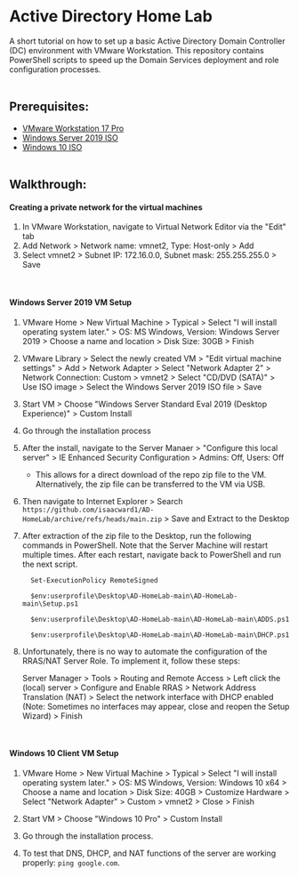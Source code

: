 <h1>Active Directory Home Lab</h1>
A short tutorial on how to set up a basic Active Directory Domain Controller (DC) environment with VMware Workstation. This repository contains PowerShell scripts to speed up the Domain Services deployment and role configuration processes.
<br><br>


<h2>Prerequisites:</h2>

- [VMware Workstation 17 Pro](https://support.broadcom.com/group/ecx/productdownloads?subfamily=VMware%20Workstation%20Pro)
- [Windows Server 2019 ISO](https://www.microsoft.com/en-us/evalcenter/download-windows-server-2019)
- [Windows 10 ISO](https://www.microsoft.com/en-us/software-download/windows10ISO)
<br><br>

<h2>Walkthrough:</h2>

<h4>Creating a private network for the virtual machines </h4>  

1. In VMware Workstation, navigate to Virtual Network Editor via the "Edit" tab
2. Add Network  >  Network name: vmnet2, Type: Host-only  >  Add
3. Select vmnet2  >  Subnet IP: 172.16.0.0, Subnet mask: 255.255.255.0  >  Save

<br>

<h4>Windows Server 2019 VM Setup </h4>

1. VMware Home  >  New Virtual Machine  >  Typical  >  Select "I will install operating system later."  >  OS: MS Windows, Version: Windows Server 2019  > 
Choose a name and location  >  Disk Size: 30GB  >  Finish
2. VMware Library  >  Select the newly created VM  >  "Edit virtual machine settings"  >  Add  >  Network Adapter  >  Select "Network Adapter 2"  >  Network Connection: Custom  >  vmnet2  >  Select "CD/DVD (SATA)"  >  Use ISO image  >  Select the Windows Server 2019 ISO file  >  Save
3. Start VM  >  Choose "Windows Server Standard Eval 2019 (Desktop Experience)"  >  Custom Install
4. Go through the installation process
5. After the install, navigate to the Server Manaer  >  "Configure this local server"  >  IE Enhanced Security Configuration  >  Admins: Off, Users: Off
   * This allows for a direct download of the repo zip file to the VM. Alternatively, the zip file can be transferred to the VM via USB.
6. Then navigate to Internet Explorer  >  Search `https://github.com/isaacward1/AD-HomeLab/archive/refs/heads/main.zip`  >  Save and Extract to the Desktop

7. After extraction of the zip file to the Desktop, run the following commands in PowerShell. Note that the Server Machine will restart multiple times. After each restart, navigate back to PowerShell and run the next script.

         Set-ExecutionPolicy RemoteSigned
         
         $env:userprofile\Desktop\AD-HomeLab-main\AD-HomeLab-main\Setup.ps1
         
         $env:userprofile\Desktop\AD-HomeLab-main\AD-HomeLab-main\ADDS.ps1

         $env:userprofile\Desktop\AD-HomeLab-main\AD-HomeLab-main\DHCP.ps1
   
8. Unfortunately, there is no way to automate the configuration of the RRAS/NAT Server Role. To implement it, follow these steps:

   Server Manager  >  Tools >  Routing and Remote Access  >  Left click the (local) server > Configure and Enable RRAS  >  Network Address Translation (NAT) > Select the network interface with DHCP enabled (Note: Sometimes no interfaces may appear, close and reopen the Setup Wizard) > Finish

<br>

<h4>Windows 10 Client VM Setup </h4>

1. VMware Home  >  New Virtual Machine  >  Typical  >  Select "I will install operating system later."   >  OS: MS Windows, Version: Windows 10 x64  >  Choose a name and location  >  Disk Size: 40GB  >  Customize Hardware  >  Select "Network Adapter"  >  Custom  >  vmnet2  >  Close  >  Finish
2. Start VM  >  Choose "Windows 10 Pro"  >  Custom Install
 
3. Go through the installation process.
4. To test that DNS, DHCP, and NAT functions of the server are working properly: `ping google.com`.

